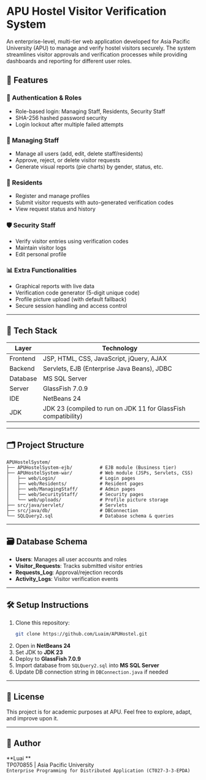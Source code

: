 # APU Hostel Visitor Verification System

An enterprise-level, multi-tier web application developed for Asia Pacific University (APU) to manage and verify hostel visitors securely. The system streamlines visitor approvals and verification processes while providing dashboards and reporting for different user roles.

## 🚀 Features

### 👤 Authentication & Roles
- Role-based login: Managing Staff, Residents, Security Staff
- SHA-256 hashed password security
- Login lockout after multiple failed attempts

### 🏢 Managing Staff
- Manage all users (add, edit, delete staff/residents)
- Approve, reject, or delete visitor requests
- Generate visual reports (pie charts) by gender, status, etc.

### 🧍 Residents
- Register and manage profiles
- Submit visitor requests with auto-generated verification codes
- View request status and history

### 🛡️ Security Staff
- Verify visitor entries using verification codes
- Maintain visitor logs
- Edit personal profile

### 📊 Extra Functionalities
- Graphical reports with live data
- Verification code generator (5-digit unique code)
- Profile picture upload (with default fallback)
- Secure session handling and access control

---

## 🧱 Tech Stack

| Layer         | Technology |
|--------------|------------|
| Frontend     | JSP, HTML, CSS, JavaScript, jQuery, AJAX |
| Backend      | Servlets, EJB (Enterprise Java Beans), JDBC |
| Database     | MS SQL Server |
| Server       | GlassFish 7.0.9 |
| IDE          | NetBeans 24 |
| JDK          | JDK 23 (compiled to run on JDK 11 for GlassFish compatibility) |

---

## 🗂️ Project Structure

```
APUHostelSystem/
├── APUHostelSystem-ejb/          # EJB module (Business tier)
├── APUHostelSystem-war/          # Web module (JSPs, Servlets, CSS)
│   ├── web/Login/                # Login pages
│   ├── web/Residents/            # Resident pages
│   ├── web/ManagingStaff/        # Admin pages
│   ├── web/SecurityStaff/        # Security pages
│   └── web/uploads/              # Profile picture storage
├── src/java/servlet/             # Servlets
├── src/java/db/                  # DBConnection
└── SQLQuery2.sql                 # Database schema & queries
```

---
## 🗃️ Database Schema

- **Users**: Manages all user accounts and roles
- **Visitor_Requests**: Tracks submitted visitor entries
- **Requests_Log**: Approval/rejection records
- **Activity_Logs**: Visitor verification events

---

## 🛠️ Setup Instructions

1. Clone this repository:
   ```bash
   git clone https://github.com/Luaim/APUHostel.git
   ```
2. Open in **NetBeans 24**
3. Set JDK to **JDK 23**
4. Deploy to **GlassFish 7.0.9**
5. Import database from `SQLQuery2.sql` into **MS SQL Server**
6. Update DB connection string in `DBConnection.java` if needed

---

## 📜 License

This project is for academic purposes at APU. Feel free to explore, adapt, and improve upon it.

---

## 🙌 Author

**Luai **  
TP070855 | Asia Pacific University  
`Enterprise Programming for Distributed Application (CT027-3-3-EPDA)`
